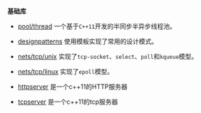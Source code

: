**基础库**

- [pool/thread](./pool/thread)  一个基于`C++11`开发的半同步半异步线程池。

- [designpatterns](./designpatterns/)  使用模板实现了常用的设计模式。

- [nets/tcp/unix](./nets/tcp/unix)  实现了`tcp-socket`、`select`、`poll`和`kqueue`模型。

- [nets/tcp/linux](./nets/tcp/linux)  实现了`epoll`模型。

- [httpserver](./httpserver) 是一个c++11的HTTP服务器

- [tcpserver](./tcpserver) 是一个c++11的tcp服务器

